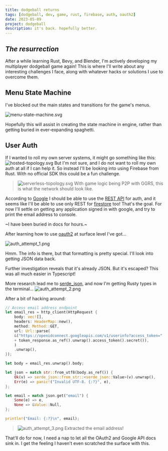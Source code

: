 ```yaml
---
title: dodgeball returns
tags: [dodgeball, dev, game, rust, firebase, auth, oauth2]
date: 2023-05-09
project: dodgeball
description: it's back. hopefully better.
---
```


## *The resurrection*

After a while learning Rust, Bevy, and Blender, I'm actively developing my multiplayer dodgeball game again! This is where I'll write about any interesting challenges I face, along with whatever hacks or solutions I use to overcome them.

## Menu State Machine

I've blocked out the main states and transitions for the game's menus.

![menu-state-machine.svg](/blog/img/dodgeball/menu-state-machine.svg)

Hopefully this will assist in creating the state machine in engine, rather than getting buried in ever-expanding spaghetti.

## User Auth

If I wanted to roll my own server systems, it might go something like this:
![hosted-topology.svg](/blog/img/dodgeball/hosted-topology.svg)
But I'm not sure, and I do not want to roll my own auth at all if I can help it.
So instead I'll be looking into using Firebase from Rust. With no official SDK this could be a fun challenge.

>![serverless-topology.svg](/blog/img/dodgeball/serverless-topology.svg)
>With game logic being P2P with GGRS, this is what the network should look like. 

According to [Google](https://developers.google.com/identity/protocols/oauth2/native-app) I should be able to use the [REST API](https://firebase.google.com/docs/reference/rest/auth) for auth, and it seems like I'll be able to use only REST for [firestore](https://firebase.google.com/docs/firestore/reference/rest) too! That's the goal. For now I'll settle on getting any application signed in with google, and try to print the email address to console.

~I have been buried in docs for hours.~

After learning how to use [oauth2](https://crates.io/crates/oauth2/) at surface level I've got...

![auth_attempt_1.png](/blog/img/dodgeball/auth_attempt_1.png)

Hmm. The info is there, but that formatting is pretty special. I'll look into getting JSON data back.

Further investigation reveals that it's already JSON. But it's escaped? This was all much easier in Typescript!

More research lead me to [serde_json](https://crates.io/crates/serde_json), and now I'm getting Rusty types in the terminal...
![auth_attempt_2.png](/blog/img/dodgeball/auth_attempt_2.png)

After a bit of hacking around:
```rust
// Access email address endpoint
let email_res = http_client(HttpRequest {
	body: vec![],
	headers: HeaderMap::new(),
	method: Method::GET,
	url: Url::parse(
	&("https://openidconnect.googleapis.com/v1/userinfo?access_token=".to_string()
	+ token_response.as_ref().unwrap().access_token().secret()),
	)
	.unwrap(),
});

let body = email_res.unwrap().body;

let json = match str::from_utf8(body.as_ref()) {
	Ok(v) => serde_json::from_str::<serde_json::Value>(v).unwrap(),
	Err(e) => panic!("Invalid UTF-8. {:?}", e),
};

let email = match json.get("email") {
	Some(e) => e,
	None => &Value::Null,
};

println!("Email: {:?}\n", email);
```

>![auth_attempt_3.png](/blog/img/dodgeball/auth_attempt_3.png)
>Extracted the email address!

That'll do for now, I need a nap to let all the OAuth2 and Google API docs sink in. I get the feeling I haven't even scratched the surface with this.